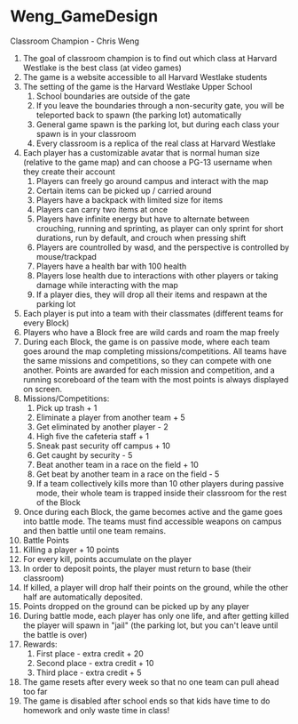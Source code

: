 # Weng_GameDesign
Classroom Champion - Chris Weng
1. The goal of classroom champion is to find out which class at Harvard Westlake is the best class (at video games)
2. The game is a website accessible to all Harvard Westlake students
3. The setting of the game is the Harvard Westlake Upper School
    1. School boundaries are outside of the gate
    2. If you leave the boundaries through a non-security gate, you will be teleported back to spawn (the parking lot) automatically
    3. General game spawn is the parking lot, but during each class your spawn is in your classroom
    4. Every classroom is a replica of the real class at Harvard Westlake
4. Each player has a customizable avatar that is normal human size (relative to the game map) and can choose a PG-13 username when they create their account
    1. Players can freely go around campus and interact with the map
    2. Certain items can be picked up / carried around
    3. Players have a backpack with limited size for items
    4. Players can carry two items at once
    5. Players have infinite energy but have to alternate between crouching, running and sprinting, as player can only sprint for short durations, run by default, and crouch when pressing shift
    6. Players are countrolled by wasd, and the perspective is controlled by mouse/trackpad
    7. Players have a health bar with 100 health
    8. Players lose health due to interactions with other players or taking damage while interacting with the map
    9. If a player dies, they will drop all their items and respawn at the parking lot
5. Each player is put into a team with their classmates (different teams for every Block)
6. Players who have a Block free are wild cards and roam the map freely
8. During each Block, the game is on passive mode, where each team goes around the map completing missions/competitions. All teams have the same missions and competitions, so they can compete with one another. Points are awarded for each mission and competition, and a running scoreboard of the team with the most points is always displayed on screen. 
9. Missions/Competitions:
    1. Pick up trash + 1
    2. Eliminate a player from another team + 5
    3. Get eliminated by another player - 2
    4. High five the cafeteria staff + 1
    5. Sneak past security off campus + 10
    6. Get caught by security - 5
    7. Beat another team in a race on the field + 10
    8. Get beat by another team in a race on the field - 5
    9. If a team collectively kills more than 10 other players during passive mode, their whole team is trapped inside their classroom for the rest of the Block
10. Once during each Block, the game becomes active and the game goes into battle mode. The teams must find accessible weapons on campus and then battle until one team remains.
11. Battle Points
   1. Killing a player + 10 points
   2. For every kill, points accumulate on the player
   3. In order to deposit points, the player must return to base (their classroom)
   4. If killed, a player will drop half their points on the ground, while the other half are automatically deposited.
   5. Points dropped on the ground can be picked up by any player
   6. During battle mode, each player has only one life, and after getting killed the player will spawn in "jail" (the parking lot, but you can't leave until the battle is over)
12. Rewards:
    1. First place - extra credit + 20
    2. Second place - extra credit + 10
    3. Third place - extra credit + 5
13. The game resets after every week so that no one team can pull ahead too far
14. The game is disabled after school ends so that kids have time to do homework and only waste time in class!

